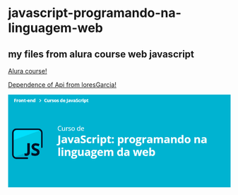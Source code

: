 # javascript-programando-na-linguagem-web
## my files from alura course web javascript

 [Alura course!](https://cursos.alura.com.br/course/javascript-programando-na-linguagem-web)
 
[Dependence of Api from loresGarcia!](https://raw.githubusercontent.com/loresgarcia/Pacientes-API/master/pacientes1.json)

![Alura web](https://raw.githubusercontent.com/livehass/files/master/download.png)
